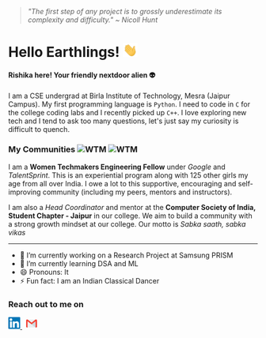 >*"The first step of any project is to grossly underestimate its complexity and difficulty." ~ Nicoll Hunt*

# Hello Earthlings! <img src="https://github.com/Rishika-7/Rishika-7/blob/master/assets/Hi.gif" width="29px">

#### Rishika here! Your friendly nextdoor alien 👽

I am a CSE undergrad at Birla Institute of Technology, Mesra (Jaipur Campus). My first programming language is `Python`. I need to code in `C` for the college coding labs and I recently picked up `C++`. I love exploring new tech and I tend to ask too many questions, let's just say my curiosity is difficult to quench. 

### My Communities <img src="https://pbs.twimg.com/profile_images/1093585928642162688/oVdX1KD-.jpg" alt="WTM" width="25" height="25"/> <img src="https://res-2.cloudinary.com/crunchbase-production/image/upload/c_lpad,h_170,w_170,f_auto,b_white,q_auto:eco/v1489131517/tbocpzcm3bnpjdscmlhc.png" alt="WTM" width="25" height="25"/> 

I am a **Women Techmakers Engineering Fellow** under *Google* and *TalentSprint*. This is an experiential program along with 125 other girls my age from all over India. I owe a lot to this supportive, encouraging and self-improving community (including my peers, mentors and instructors).

I am also a *Head Coordinator* and mentor at the **Computer Society of India, Student Chapter - Jaipur** in our college. We aim to build a community with a strong growth mindset at our college. Our motto is *Sabka saath, sabka vikas*

---

- 🔭 I’m currently working on a Research Project at Samsung PRISM
- 🌱 I’m currently learning DSA and ML
- 😄 Pronouns: It
- ⚡ Fun fact: I am an Indian Classical Dancer

### Reach out to me on
<p align="left">
  <a href="https://www.linkedin.com/in/rishika-j/">
    <img alt="Rishika Jain | Linkedin" width="24px" src="https://github.com/Rishika-7/Rishika-7/blob/master/assets/Linkedin.svg" />
  </a> &nbsp;
  <a href="mailto:rishikajain028@gmail.com">
    <img alt="Rishika Jain | Gmail" width="22px" src="https://github.com/Rishika-7/Rishika-7/blob/master/assets/Gmail.svg" />
</p> 
<br/>

